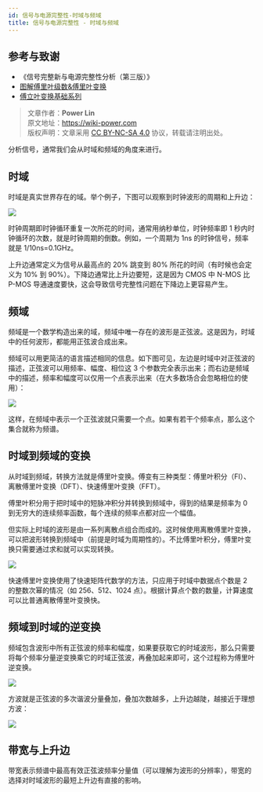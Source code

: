 ```yaml
---
id: 信号与电源完整性-时域与频域
title: 信号与电源完整性 - 时域与频域
---
```


## 参考与致谢

- 《信号完整新与电源完整性分析（第三版）》
- [图解傅里叶级数&傅里叶变换](https://www.youtube.com/watch?v=q31UcMOuds4)
- [傅立叶变换基础系列](https://www.youtube.com/watch?v=_3D2yPVlh-w&list=PLEUKC88yR4_al2oa2LF0SKS2RPpxmWg3n)

> 文章作者：**Power Lin**  
> 原文地址：<https://wiki-power.com>  
> 版权声明：文章采用 [CC BY-NC-SA 4.0](https://creativecommons.org/licenses/by/4.0/deed.zh) 协议，转载请注明出处。

分析信号，通常我们会从时域和频域的角度来进行。

## 时域

时域是真实世界存在的域。举个例子，下图可以观察到时钟波形的周期和上升边：

![](https://wiki-media-1253965369.cos.ap-guangzhou.myqcloud.com/img/20220102151315.png)

时钟周期即时钟循环重复一次所花的时间，通常用纳秒单位，时钟频率即 1 秒内时钟循环的次数，就是时钟周期的倒数。例如，一个周期为 1ns 的时钟信号，频率就是 1/10ns=0.1GHz。

上升边通常定义为信号从最高点的 20% 跳变到 80% 所花的时间（有时候也会定义为 10% 到 90%）。下降边通常比上升边要短，这是因为 CMOS 中 N-MOS 比 P-MOS 导通速度要快，这会导致信号完整性问题在下降边上更容易产生。

## 频域

频域是一个数学构造出来的域，频域中唯一存在的波形是正弦波。这是因为，时域中的任何波形，都能用正弦波合成出来。

频域可以用更简洁的语言描述相同的信息。如下图可见，左边是时域中对正弦波的描述，正弦波可以用频率、幅度、相位这 3 个参数完全表示出来；而右边是频域中的描述，频率和幅度可以仅用一个点表示出来（在大多数场合会忽略相位的使用）：

![](https://wiki-media-1253965369.cos.ap-guangzhou.myqcloud.com/img/20220102152736.png)

这样，在频域中表示一个正弦波就只需要一个点。如果有若干个频率点，那么这个集合就称为频谱。

## 时域到频域的变换

从时域到频域，转换方法就是傅里叶变换。傅变有三种类型：傅里叶积分（FI）、离散傅里叶变换（DFT）、快速傅里叶变换（FFT）。

傅里叶积分用于把时域中的短脉冲积分并转换到频域中，得到的结果是频率为 0 到无穷大的连续频率函数，每个连续的频率点都对应一个幅值。

但实际上时域的波形是由一系列离散点组合而成的。这时候使用离散傅里叶变换，可以把波形转换到频域中（前提是时域为周期性的）。不比傅里叶积分，傅里叶变换只需要通过求和就可以实现转换。

![](https://wiki-media-1253965369.cos.ap-guangzhou.myqcloud.com/img/20220102170627.png)

快速傅里叶变换使用了快速矩阵代数学的方法，只应用于时域中数据点个数是 2 的整数次幂的情况（如 256、512、1024 点）。根据计算点个数的数量，计算速度可以比普通离散傅里叶变换快。

## 频域到时域的逆变换

频域包含波形中所有正弦波的频率和幅度，如果要获取它的时域波形，那么只需要将每个频率分量逆变换乘它的时域正弦波，再叠加起来即可，这个过程称为傅里叶逆变换。

![](https://wiki-media-1253965369.cos.ap-guangzhou.myqcloud.com/img/20220102175324.png)

方波就是正弦波的多次谐波分量叠加，叠加次数越多，上升边越陡，越接近于理想方波：

![](https://wiki-media-1253965369.cos.ap-guangzhou.myqcloud.com/img/20220102175530.png)

## 带宽与上升边

带宽表示频谱中最高有效正弦波频率分量值（可以理解为波形的分辨率），带宽的选择对时域波形的最短上升边有直接的影响。

